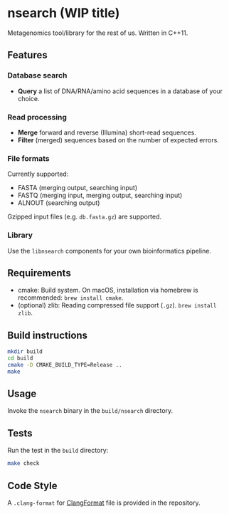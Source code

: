 # nsearch (WIP title)

Metagenomics tool/library for the rest of us. Written in C++11.

## Features

### Database search

- **Query** a list of DNA/RNA/amino acid sequences in a database of your choice.

### Read processing

- **Merge** forward and reverse (Illumina) short-read sequences.
- **Filter** (merged) sequences based on the number of expected errors.

### File formats
Currently supported:

- FASTA (merging output, searching input)
- FASTQ (merging input, merging output, searching input)
- ALNOUT (searching output)

Gzipped input files (e.g. `db.fasta.gz`) are supported.

### Library

Use the `libnsearch` components for your own bioinformatics pipeline.

## Requirements

* cmake: Build system. On macOS, installation via homebrew is recommended: `brew install cmake`.
* (optional) zlib: Reading compressed file support (`.gz`). `brew install zlib`.

## Build instructions

```bash
mkdir build
cd build
cmake -D CMAKE_BUILD_TYPE=Release ..
make
```

## Usage

Invoke the `nsearch` binary in the `build/nsearch` directory.

## Tests

Run the test in the `build` directory:

```bash
make check
```

## Code Style

A `.clang-format` for [ClangFormat](https://clang.llvm.org/docs/ClangFormat.html) file is provided in the repository. 
